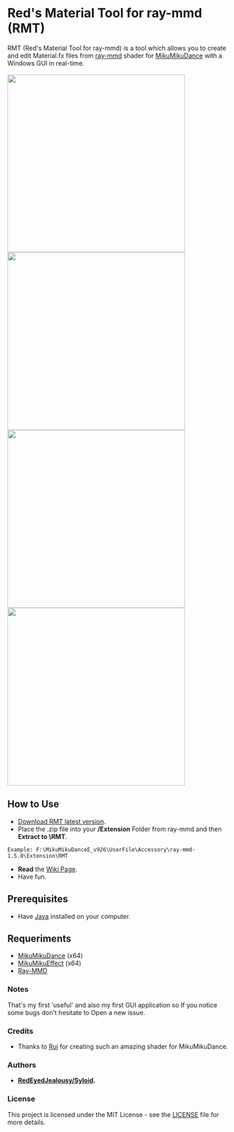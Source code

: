# Red's Material Tool for ray-mmd (RMT)

RMT (Red's Material Tool for ray-mmd) is a tool which allows you to create and edit Material.fx files from [ray-mmd](https://github.com/ray-cast/ray-mmd/) shader for [MikuMikuDance](http://www.geocities.jp/higuchuu4/index_e.htm) with a Windows GUI in real-time.<br><br>
<img src="https://user-images.githubusercontent.com/33935297/44599666-5c1cd200-a7d7-11e8-805a-a965468ef38b.png" width="399">
<img src="https://user-images.githubusercontent.com/33935297/44599751-9b4b2300-a7d7-11e8-8b4d-f1732c92f636.png" width="399">
<img src="https://user-images.githubusercontent.com/33935297/44599864-eebd7100-a7d7-11e8-9673-e9073925ebf6.png" width="399">
<img src="https://user-images.githubusercontent.com/33935297/43038326-8d6a7392-8d17-11e8-8137-bdc96ac0ab1c.png" width="399">

## How to Use

* [Download RMT latest version](https://github.com/Syloid/RMT/releases).
* Place the .zip file into your **/Extension** Folder from ray-mmd and then **Extract to \RMT**.
```
Example: F:\MikuMikuDanceE_v926\UserFile\Accessory\ray-mmd-1.5.0\Extension\RMT
```
* **Read** the [Wiki Page](https://github.com/Syloid/RMT/wiki).
* Have fun.

## Prerequisites
* Have [Java](https://java.com/es/download/) installed on your computer.

## Requeriments
* [MikuMikuDance](http://www.geocities.jp/higuchuu4/index_e.htm) (x64) 
* [MikuMikuEffect](http://ch.nicovideo.jp/beta183/blomaga/ar491222) (x64)
* [Ray-MMD](https://github.com/ray-cast/ray-mmd)

### Notes

That's my first 'useful' and also my first GUI application so If you notice some bugs don't hesitate to Open a new issue.  

### Credits

* Thanks to [Rui](https://github.com/ray-cast) for creating such an amazing shader for MikuMikuDance.

### Authors

* **[RedEyedJealousy/Syloid](https://github.com/Syloid).**

### License

This project is licensed under the MIT License - see the [LICENSE](LICENSE) file for more details.
